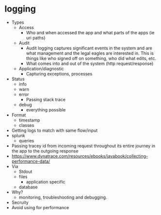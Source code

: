 # logging

- Types
  - Access
    - Who and when accessed the app and what parts of the apps (ie uri paths)
  - Audit
    - Audit logging captures significant events in the system and are what management and the legal eagles are interested in. This is things like who signed off on something, who did what edits, etc.
    - What comes into and out of the system (http request/response)
  - Application/diagnostic
    - Capturing exceptions, processes
- Status
  - info
  - warn
  - error
    - Passing stack trace
  - debug
    - everything possible
- Format
  - timestamp
  - classes
- Getting logs to match with same flow/input
- splunk
  - queries
- Passing tracey id from incoming request throughout its entire journey in the app to the outgoing response
- https://www.dynatrace.com/resources/ebooks/javabook/collecting-performance-data/
- Via
  - Stdout
  - files
    - application specific
  - database
- Why?
  -  monitoring, troubleshooting and debugging.
- Secruity
- Avoid using for performance
